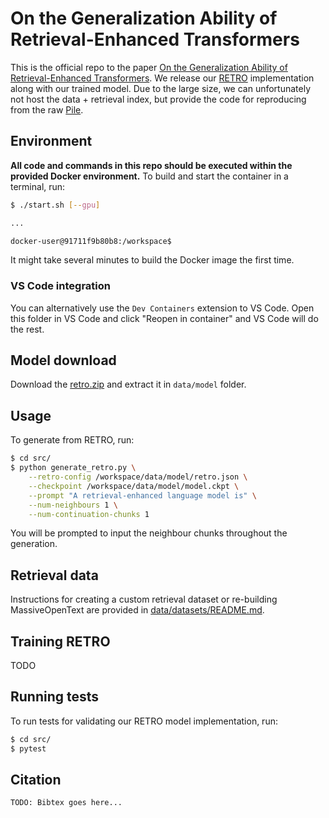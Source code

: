 # On the Generalization Ability of Retrieval-Enhanced Transformers

This is the official repo to the paper [On the Generalization Ability of Retrieval-Enhanced Transformers](http://example.com).
We release our [RETRO](https://www.deepmind.com/publications/improving-language-models-by-retrieving-from-trillions-of-tokens) implementation along with our trained model.
Due to the large size, we can unfortunately not host the data + retrieval index, but provide the code for reproducing from the raw [Pile](https://pile.eleuther.ai/).


## Environment

**All code and commands in this repo should be executed within the provided Docker environment.**
To build and start the container in a terminal, run:

```bash
$ ./start.sh [--gpu]

...

docker-user@91711f9b80b8:/workspace$ 
```

It might take several minutes to build the Docker image the first time.

### VS Code integration

You can alternatively use the `Dev Containers` extension to VS Code. 
Open this folder in VS Code and click "Reopen in container" and VS Code will do the rest.


## Model download

Download the [retro.zip](http://example.com) and extract it in `data/model` folder.


## Usage

To generate from RETRO, run:

```bash
$ cd src/
$ python generate_retro.py \
    --retro-config /workspace/data/model/retro.json \
    --checkpoint /workspace/data/model/model.ckpt \
    --prompt "A retrieval-enhanced language model is" \
    --num-neighbours 1 \
    --num-continuation-chunks 1
```

You will be prompted to input the neighbour chunks throughout the generation.

## Retrieval data

Instructions for creating a custom retrieval dataset or re-building MassiveOpenText are provided in [data/datasets/README.md](data/datasets/README.md).


## Training RETRO

TODO

## Running tests

To run tests for validating our RETRO model implementation, run:

```bash
$ cd src/
$ pytest
```


## Citation

```
TODO: Bibtex goes here...
```
